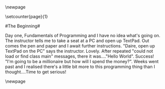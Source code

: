 \newpage

\setcounter{page}{1}

#The Beginning#

Day one, Fundamentals of Programming and I have no idea what's going on. The instructor tells me
to take a seat at a PC and open up TextPad. Out comes the pen and paper and I await further
instructions. "Daire, open up TextPad on the PC" says the instructor. Lovely. After repeated
"could not load or find class main" messages, there it was...."Hello World". Success! "I'm going to be a
millionaire but how will I spend the money?". Weeks went past and I realised there's a little bit more to this
programming thing than I thought....Time to get serious!

\newpage
